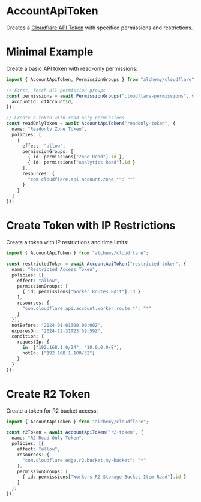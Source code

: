 # AccountApiToken

Creates a [Cloudflare API Token](https://developers.cloudflare.com/api/tokens/) with specified permissions and restrictions.

# Minimal Example

Create a basic API token with read-only permissions:

```ts
import { AccountApiToken, PermissionGroups } from "alchemy/cloudflare";

// First, fetch all permission groups
const permissions = await PermissionGroups("cloudflare-permissions", {
  accountId: cfAccountId,
});

// Create a token with read-only permissions
const readOnlyToken = await AccountApiToken("readonly-token", {
  name: "Readonly Zone Token",
  policies: [
    {
      effect: "allow", 
      permissionGroups: [
        { id: permissions["Zone Read"].id },
        { id: permissions["Analytics Read"].id }
      ],
      resources: {
        "com.cloudflare.api.account.zone.*": "*"
      }
    }
  ]
});
```

# Create Token with IP Restrictions

Create a token with IP restrictions and time limits:

```ts
import { AccountApiToken } from "alchemy/cloudflare";

const restrictedToken = await AccountApiToken("restricted-token", {
  name: "Restricted Access Token",
  policies: [{
    effect: "allow",
    permissionGroups: [
      { id: permissions["Worker Routes Edit"].id }
    ],
    resources: {
      "com.cloudflare.api.account.worker.route.*": "*"
    }
  }],
  notBefore: "2024-01-01T00:00:00Z",
  expiresOn: "2024-12-31T23:59:59Z",
  condition: {
    requestIp: {
      in: ["192.168.1.0/24", "10.0.0.0/8"],
      notIn: ["192.168.1.100/32"]
    }
  }
});
```

# Create R2 Token

Create a token for R2 bucket access:

```ts
import { AccountApiToken } from "alchemy/cloudflare";

const r2Token = await AccountApiToken("r2-token", {
  name: "R2 Read-Only Token",
  policies: [{
    effect: "allow",
    resources: {
      "com.cloudflare.edge.r2.bucket.my-bucket": "*"
    },
    permissionGroups: [
      { id: permissions["Workers R2 Storage Bucket Item Read"].id }
    ]
  }]
});
```